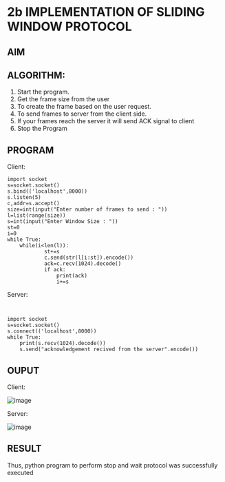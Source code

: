 # 2b IMPLEMENTATION OF SLIDING WINDOW PROTOCOL
## AIM
## ALGORITHM:
1. Start the program.
2. Get the frame size from the user
3. To create the frame based on the user request.
4. To send frames to server from the client side.
5. If your frames reach the server it will send ACK signal to client
6. Stop the Program
## PROGRAM
Client:
```
import socket 
s=socket.socket() 
s.bind(('localhost',8000)) 
s.listen(5) 
c,addr=s.accept() 
size=int(input("Enter number of frames to send : ")) 
l=list(range(size)) 
s=int(input("Enter Window Size : ")) 
st=0 
i=0 
while True: 
    while(i<len(l)): 
            st+=s 
            c.send(str(l[i:st]).encode()) 
            ack=c.recv(1024).decode() 
            if ack: 
                print(ack) 
                i+=s
```
Server:
```

 
import socket 
s=socket.socket() 
s.connect(('localhost',8000))
while True:    
    print(s.recv(1024).decode()) 
    s.send("acknowledgement recived from the server".encode())
```
## OUPUT
Client:

![image](https://github.com/user-attachments/assets/0c648248-39c2-4fa8-aec3-58c80900b4b5)

Server:

![image](https://github.com/user-attachments/assets/d8427c23-b2d8-4f92-9db5-1f009beae27f)

## RESULT
Thus, python program to perform stop and wait protocol was successfully executed
